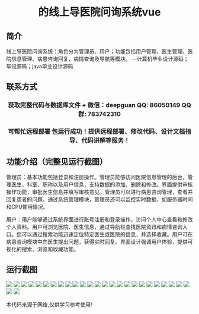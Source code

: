<p><h1 align="center">的线上导医院问询系统vue</h1></p>

## 简介
线上导医院问询系统：角色分为管理员、用户；功能包括用户管理、医生管理、医院信息管理、病患咨询回复、病情查询及导航等模块。    --计算机毕业设计源码；毕设源码；java毕业设计源码


## 联系方式
<p><h3 align="center">获取完整代码与数据库文件 + 微信：deepguan QQ: 86050149 QQ群: 783742310</h3></p>
<p><h3 align="center">可帮忙远程部署 包运行成功！提供远程部署、修改代码、设计文档指导、代码讲解等服务！</h3></p>

## 功能介绍（完整见运行截图）
管理员：基本功能包括登录和注册操作。管理员能够访问医院信息管理的后台，管理医生、科室、职称以及用户信息，支持数据的添加、删除和修改。界面提供审核操作功能，审批医生信息并填写审核意见。管理员可以进行病患咨询管理，查看并回复患者的问题。通过系统管理模块，管理员还可以监控实时数据，如服务器时间和CPU使用情况。

用户：用户能够通过系统界面进行账号注册和登录操作，访问个人中心查看和修改个人资料。用户可浏览医院、医生信息，通过导航栏查找医院资讯和病情咨询入口。您可以通过搜索功能迅速定位特定医生或医院的信息，并选择收藏。用户可在病患咨询模块中向医生提出问题，获得实时回复。界面设计强调用户体验，提供可视化的搜索、浏览和收藏功能。


## 运行截图
![](https://bs-1329754181.cos.ap-shanghai.myqcloud.com/ssm/OnlineHospitalInquirySystem/img/001.jpg)
![](https://bs-1329754181.cos.ap-shanghai.myqcloud.com/ssm/OnlineHospitalInquirySystem/img/002.jpg)
![](https://bs-1329754181.cos.ap-shanghai.myqcloud.com/ssm/OnlineHospitalInquirySystem/img/003.jpg)
![](https://bs-1329754181.cos.ap-shanghai.myqcloud.com/ssm/OnlineHospitalInquirySystem/img/004.jpg)
![](https://bs-1329754181.cos.ap-shanghai.myqcloud.com/ssm/OnlineHospitalInquirySystem/img/005.jpg)
![](https://bs-1329754181.cos.ap-shanghai.myqcloud.com/ssm/OnlineHospitalInquirySystem/img/006.jpg)
![](https://bs-1329754181.cos.ap-shanghai.myqcloud.com/ssm/OnlineHospitalInquirySystem/img/007.jpg)
![](https://bs-1329754181.cos.ap-shanghai.myqcloud.com/ssm/OnlineHospitalInquirySystem/img/008.jpg)
![](https://bs-1329754181.cos.ap-shanghai.myqcloud.com/ssm/OnlineHospitalInquirySystem/img/009.jpg)
![](https://bs-1329754181.cos.ap-shanghai.myqcloud.com/ssm/OnlineHospitalInquirySystem/img/010.jpg)
![](https://bs-1329754181.cos.ap-shanghai.myqcloud.com/ssm/OnlineHospitalInquirySystem/img/011.jpg)
![](https://bs-1329754181.cos.ap-shanghai.myqcloud.com/ssm/OnlineHospitalInquirySystem/img/012.jpg)
![](https://bs-1329754181.cos.ap-shanghai.myqcloud.com/ssm/OnlineHospitalInquirySystem/img/013.jpg)
![](https://bs-1329754181.cos.ap-shanghai.myqcloud.com/ssm/OnlineHospitalInquirySystem/img/014.jpg)
![](https://bs-1329754181.cos.ap-shanghai.myqcloud.com/ssm/OnlineHospitalInquirySystem/img/015.jpg)
![](https://bs-1329754181.cos.ap-shanghai.myqcloud.com/ssm/OnlineHospitalInquirySystem/img/016.jpg)
![](https://bs-1329754181.cos.ap-shanghai.myqcloud.com/ssm/OnlineHospitalInquirySystem/img/017.jpg)
![](https://bs-1329754181.cos.ap-shanghai.myqcloud.com/ssm/OnlineHospitalInquirySystem/img/018.jpg)
![](https://bs-1329754181.cos.ap-shanghai.myqcloud.com/ssm/OnlineHospitalInquirySystem/img/019.jpg)
![](https://bs-1329754181.cos.ap-shanghai.myqcloud.com/ssm/OnlineHospitalInquirySystem/img/020.jpg)
![](https://bs-1329754181.cos.ap-shanghai.myqcloud.com/ssm/OnlineHospitalInquirySystem/img/021.jpg)
![](https://bs-1329754181.cos.ap-shanghai.myqcloud.com/ssm/OnlineHospitalInquirySystem/img/022.jpg)
![](https://bs-1329754181.cos.ap-shanghai.myqcloud.com/ssm/OnlineHospitalInquirySystem/img/023.jpg)
![](https://bs-1329754181.cos.ap-shanghai.myqcloud.com/ssm/OnlineHospitalInquirySystem/img/024.jpg)
![](https://bs-1329754181.cos.ap-shanghai.myqcloud.com/ssm/OnlineHospitalInquirySystem/img/025.jpg)
![](https://bs-1329754181.cos.ap-shanghai.myqcloud.com/ssm/OnlineHospitalInquirySystem/img/026.jpg)
![](https://bs-1329754181.cos.ap-shanghai.myqcloud.com/ssm/OnlineHospitalInquirySystem/img/027.jpg)

<p>本代码来源于网络,仅供学习参考使用!</p>
